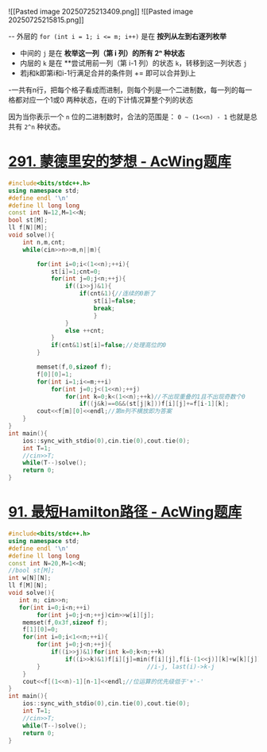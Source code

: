 ![[Pasted image 20250725213409.png]]
![[Pasted image 20250725215815.png]]


-- 外层的 `for (int i = 1; i <= m; i++)` 是在 **按列从左到右逐列枚举**
- 中间的 `j` 是在 **枚举这一列（第 i 列）的所有 2ⁿ 种状态**
- 内层的 `k` 是在 **尝试用前一列（第 i-1 列）的状态 `k`，转移到这一列状态 `j`
- 若j和k即第i和i-1行满足合并的条件则 += 即可以合并到i上

-一共有n行，把每个格子看成而进制，则每个列是一个二进制数，每一列的每一格都对应一个1或0 两种状态，在i的下计情况算整个列的状态

因为当你表示一个 `n` 位的二进制数时，合法的范围是：
`0 ~ (1<<n) - 1`
也就是总共有 `2^n` 种状态。

# [291. 蒙德里安的梦想 - AcWing题库](https://www.acwing.com/problem/content/293/)
```cpp
#include<bits/stdc++.h>
using namespace std;
#define endl '\n'
#define ll long long
const int N=12,M=1<<N;
bool st[M];
ll f[N][M];
void solve(){
    int n,m,cnt;
    while(cin>>n>>m,n||m){

        for(int i=0;i<(1<<n);++i){
            st[i]=1;cnt=0;
            for(int j=0;j<n;++j){
                if((i>>j)&1){
                    if(cnt&1){//连续的0断了
                        st[i]=false;
                        break;
                        }
                }
                else ++cnt;
            }
            if(cnt&1)st[i]=false;//处理高位的0
        }

        memset(f,0,sizeof f);
        f[0][0]=1;
        for(int i=1;i<=m;++i)
            for(int j=0;j<(1<<n);++j)
                for(int k=0;k<(1<<n);++k)//不出现重叠的1且不出现奇数个0
                    if((j&k)==0&&(st[j|k]))f[i][j]+=f[i-1][k];
        cout<<f[m][0]<<endl;//第m列不横放即为答案
    }
}
int main(){
    ios::sync_with_stdio(0),cin.tie(0),cout.tie(0);
    int T=1;
    //cin>>T;
    while(T--)solve();
    return 0;
}
```
# [91. 最短Hamilton路径 - AcWing题库](https://www.acwing.com/problem/content/93/)
```cpp
#include<bits/stdc++.h>
using namespace std;
#define endl '\n'
#define ll long long
const int N=20,M=1<<N;
//bool st[M];
int w[N][N];
ll f[M][N];
void solve(){
   int n; cin>>n;
   for(int i=0;i<n;++i)
        for(int j=0;j<n;++j)cin>>w[i][j];
    memset(f,0x3f,sizeof f);
    f[1][0]=0;
    for(int i=0;i<1<<n;++i){
        for(int j=0;j<n;++j){
            if((i>>j)&1)for(int k=0;k<n;++k)
                if((i>>k)&1)f[i][j]=min(f[i][j],f[i-(1<<j)][k]+w[k][j]);
        }                              //i-j, last(i)->k-j
    }
    cout<<f[(1<<n)-1][n-1]<<endl;//位运算的优先级低于'+'-'
}
int main(){
    ios::sync_with_stdio(0),cin.tie(0),cout.tie(0);
    int T=1;
    //cin>>T;
    while(T--)solve();
    return 0;
}
```